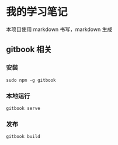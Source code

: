 # 我的学习笔记

本项目使用 markdown 书写，markdown 生成



## gitbook 相关

### 安装

```shell
sudo npm -g gitbook
```

### 本地运行

```shell
gitbook serve
```

### 发布

```shell
gitbook build
```

